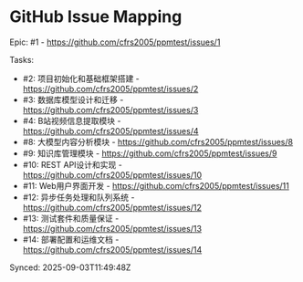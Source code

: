 # GitHub Issue Mapping

Epic: #1 - https://github.com/cfrs2005/ppmtest/issues/1

Tasks:
- #2: 项目初始化和基础框架搭建 - https://github.com/cfrs2005/ppmtest/issues/2
- #3: 数据库模型设计和迁移 - https://github.com/cfrs2005/ppmtest/issues/3
- #4: B站视频信息提取模块 - https://github.com/cfrs2005/ppmtest/issues/4
- #8: 大模型内容分析模块 - https://github.com/cfrs2005/ppmtest/issues/8
- #9: 知识库管理模块 - https://github.com/cfrs2005/ppmtest/issues/9
- #10: REST API设计和实现 - https://github.com/cfrs2005/ppmtest/issues/10
- #11: Web用户界面开发 - https://github.com/cfrs2005/ppmtest/issues/11
- #12: 异步任务处理和队列系统 - https://github.com/cfrs2005/ppmtest/issues/12
- #13: 测试套件和质量保证 - https://github.com/cfrs2005/ppmtest/issues/13
- #14: 部署配置和运维文档 - https://github.com/cfrs2005/ppmtest/issues/14

Synced: 2025-09-03T11:49:48Z
